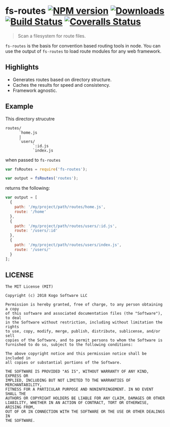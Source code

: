 # fs-routes [![NPM version][npm-image]][npm-url] [![Downloads][downloads-image]][npm-url] [![Build Status][travis-image]][travis-url] [![Coveralls Status][coveralls-image]][coveralls-url]
> Scan a filesystem for route files.

`fs-routes` is the basis for convention based routing tools in node.  You can use
the output of `fs-routes` to load route modules for any web framework.

## Highlights

* Generates routes based on directory structure.
* Caches the results for speed and consistency.
* Framework agnostic.

## Example

This directory strucutre

```
routes/
      `home.js
      |
      `users/
            `:id.js
            `index.js
```

when passed to `fs-routes`

```javascript
var fsRoutes = require('fs-routes');

var output = fsRoutes('routes');
```

returns the following:

```javascript
var output = [
  {
    path: '/my/project/path/routes/home.js',
    route: '/home'
  },
  {
    path: '/my/project/path/routes/users/:id.js',
    route: '/users/:id'
  },
  {
    path: '/my/project/path/routes/users/index.js',
    route: '/users/'
  }
];
```

## LICENSE
``````
The MIT License (MIT)

Copyright (c) 2018 Kogo Software LLC

Permission is hereby granted, free of charge, to any person obtaining a copy
of this software and associated documentation files (the "Software"), to deal
in the Software without restriction, including without limitation the rights
to use, copy, modify, merge, publish, distribute, sublicense, and/or sell
copies of the Software, and to permit persons to whom the Software is
furnished to do so, subject to the following conditions:

The above copyright notice and this permission notice shall be included in
all copies or substantial portions of the Software.

THE SOFTWARE IS PROVIDED "AS IS", WITHOUT WARRANTY OF ANY KIND, EXPRESS OR
IMPLIED, INCLUDING BUT NOT LIMITED TO THE WARRANTIES OF MERCHANTABILITY,
FITNESS FOR A PARTICULAR PURPOSE AND NONINFRINGEMENT. IN NO EVENT SHALL THE
AUTHORS OR COPYRIGHT HOLDERS BE LIABLE FOR ANY CLAIM, DAMAGES OR OTHER
LIABILITY, WHETHER IN AN ACTION OF CONTRACT, TORT OR OTHERWISE, ARISING FROM,
OUT OF OR IN CONNECTION WITH THE SOFTWARE OR THE USE OR OTHER DEALINGS IN
THE SOFTWARE.
``````

[downloads-image]: http://img.shields.io/npm/dm/fs-routes.svg
[npm-url]: https://npmjs.org/package/fs-routes
[npm-image]: http://img.shields.io/npm/v/fs-routes.svg

[travis-url]: https://travis-ci.org/kogosoftwarellc/open-api
[travis-image]: http://img.shields.io/travis/kogosoftwarellc/open-api.svg

[coveralls-url]: https://coveralls.io/r/kogosoftwarellc/open-api
[coveralls-image]: http://img.shields.io/coveralls/kogosoftwarellc/open-api/master.svg
